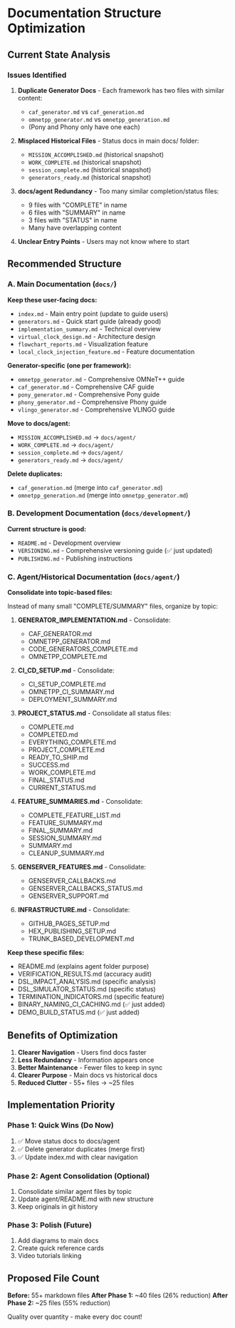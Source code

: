 # Documentation Structure Optimization

## Current State Analysis

### Issues Identified

1. **Duplicate Generator Docs** - Each framework has two files with similar
   content:
   - `caf_generator.md` vs `caf_generation.md`
   - `omnetpp_generator.md` vs `omnetpp_generation.md`
   - (Pony and Phony only have one each)

2. **Misplaced Historical Files** - Status docs in main docs/ folder:
   - `MISSION_ACCOMPLISHED.md` (historical snapshot)
   - `WORK_COMPLETE.md` (historical snapshot)
   - `session_complete.md` (historical snapshot)
   - `generators_ready.md` (historical snapshot)

3. **docs/agent Redundancy** - Too many similar completion/status files:
   - 9 files with "COMPLETE" in name
   - 6 files with "SUMMARY" in name
   - 3 files with "STATUS" in name
   - Many have overlapping content

4. **Unclear Entry Points** - Users may not know where to start

## Recommended Structure

### A. Main Documentation (`docs/`)

**Keep these user-facing docs:**

- `index.md` - Main entry point (update to guide users)
- `generators.md` - Quick start guide (already good)
- `implementation_summary.md` - Technical overview
- `virtual_clock_design.md` - Architecture design
- `flowchart_reports.md` - Visualization feature
- `local_clock_injection_feature.md` - Feature documentation

**Generator-specific (one per framework):**

- `omnetpp_generator.md` - Comprehensive OMNeT++ guide
- `caf_generator.md` - Comprehensive CAF guide
- `pony_generator.md` - Comprehensive Pony guide
- `phony_generator.md` - Comprehensive Phony guide
- `vlingo_generator.md` - Comprehensive VLINGO guide

**Move to docs/agent:**

- `MISSION_ACCOMPLISHED.md` → `docs/agent/`
- `WORK_COMPLETE.md` → `docs/agent/`
- `session_complete.md` → `docs/agent/`
- `generators_ready.md` → `docs/agent/`

**Delete duplicates:**

- `caf_generation.md` (merge into `caf_generator.md`)
- `omnetpp_generation.md` (merge into `omnetpp_generator.md`)

### B. Development Documentation (`docs/development/`)

**Current structure is good:**

- `README.md` - Development overview
- `VERSIONING.md` - Comprehensive versioning guide (✅ just updated)
- `PUBLISHING.md` - Publishing instructions

### C. Agent/Historical Documentation (`docs/agent/`)

**Consolidate into topic-based files:**

Instead of many small "COMPLETE/SUMMARY" files, organize by topic:

1. **GENERATOR_IMPLEMENTATION.md** - Consolidate:
   - CAF_GENERATOR.md
   - OMNETPP_GENERATOR.md
   - CODE_GENERATORS_COMPLETE.md
   - OMNETPP_COMPLETE.md

2. **CI_CD_SETUP.md** - Consolidate:
   - CI_SETUP_COMPLETE.md
   - OMNETPP_CI_SUMMARY.md
   - DEPLOYMENT_SUMMARY.md

3. **PROJECT_STATUS.md** - Consolidate all status files:
   - COMPLETE.md
   - COMPLETED.md
   - EVERYTHING_COMPLETE.md
   - PROJECT_COMPLETE.md
   - READY_TO_SHIP.md
   - SUCCESS.md
   - WORK_COMPLETE.md
   - FINAL_STATUS.md
   - CURRENT_STATUS.md

4. **FEATURE_SUMMARIES.md** - Consolidate:
   - COMPLETE_FEATURE_LIST.md
   - FEATURE_SUMMARY.md
   - FINAL_SUMMARY.md
   - SESSION_SUMMARY.md
   - SUMMARY.md
   - CLEANUP_SUMMARY.md

5. **GENSERVER_FEATURES.md** - Consolidate:
   - GENSERVER_CALLBACKS.md
   - GENSERVER_CALLBACKS_STATUS.md
   - GENSERVER_SUPPORT.md

6. **INFRASTRUCTURE.md** - Consolidate:
   - GITHUB_PAGES_SETUP.md
   - HEX_PUBLISHING_SETUP.md
   - TRUNK_BASED_DEVELOPMENT.md

**Keep these specific files:**

- README.md (explains agent folder purpose)
- VERIFICATION_RESULTS.md (accuracy audit)
- DSL_IMPACT_ANALYSIS.md (specific analysis)
- DSL_SIMULATOR_STATUS.md (specific status)
- TERMINATION_INDICATORS.md (specific feature)
- BINARY_NAMING_CI_CACHING.md (✅ just added)
- DEMO_BUILD_STATUS.md (✅ just added)

## Benefits of Optimization

1. **Clearer Navigation** - Users find docs faster
2. **Less Redundancy** - Information appears once
3. **Better Maintenance** - Fewer files to keep in sync
4. **Clearer Purpose** - Main docs vs historical docs
5. **Reduced Clutter** - 55+ files → ~25 files

## Implementation Priority

### Phase 1: Quick Wins (Do Now)

1. ✅ Move status docs to docs/agent
2. ✅ Delete generator duplicates (merge first)
3. ✅ Update index.md with clear navigation

### Phase 2: Agent Consolidation (Optional)

1. Consolidate similar agent files by topic
2. Update agent/README.md with new structure
3. Keep originals in git history

### Phase 3: Polish (Future)

1. Add diagrams to main docs
2. Create quick reference cards
3. Video tutorials linking

## Proposed File Count

**Before:** 55+ markdown files **After Phase 1:** ~40 files (26% reduction)
**After Phase 2:** ~25 files (55% reduction)

Quality over quantity - make every doc count!
